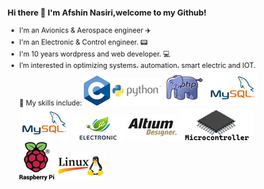 ### Hi there 👋 I'm Afshin Nasiri,welcome to my Github!
- I'm an Avionics & Aerospace engineer ✈️ 
- I'm an Electronic & Control engineer. 📟
- I'm 10 years wordpress and web developer. 💻
- I’m interested in optimizing systems، automation، smart electric and IOT.🔌
My skills include:
![alt text](https://raw.githubusercontent.com/afshinnasiri/afshinnasiri/main/img/C.png)
![alt text](https://raw.githubusercontent.com/afshinnasiri/afshinnasiri/main/img/python.png)
![alt text](https://raw.githubusercontent.com/afshinnasiri/afshinnasiri/main/img/php.png)
![alt text](https://raw.githubusercontent.com/afshinnasiri/afshinnasiri/main/img/mysql.png)
![alt text](https://raw.githubusercontent.com/afshinnasiri/afshinnasiri/main/img/mysql.png)
![alt text](https://raw.githubusercontent.com/afshinnasiri/afshinnasiri/main/img/electronic.png)
![alt text](https://raw.githubusercontent.com/afshinnasiri/afshinnasiri/main/img/altium.png)
![alt text](https://raw.githubusercontent.com/afshinnasiri/afshinnasiri/main/img/micro.png)
![alt text](https://raw.githubusercontent.com/afshinnasiri/afshinnasiri/main/img/Raspberry_Pi.png)
![alt text](https://raw.githubusercontent.com/afshinnasiri/afshinnasiri/main/img/linux.png)






<!--
**afshinnasiri/afshinnasiri** is a ✨ _special_ ✨ repository because its `README.md` (this file) appears on your GitHub profile.

Here are some ideas to get you started:

- 🔭 I’m currently working on ...
- 🌱 I’m currently learning ...
- 👯 I’m looking to collaborate on ...
- 🤔 I’m looking for help with ...
- 💬 Ask me about ...
- 📫 How to reach me: ...
- 😄 Pronouns: ...
- ⚡ Fun fact: ...
-->

